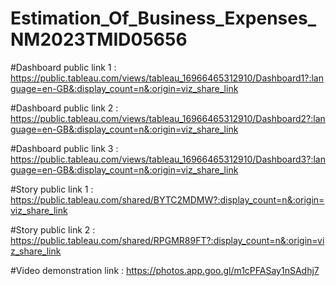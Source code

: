 # Estimation_Of_Business_Expenses_NM2023TMID05656

#Dashboard public link 1 :  https://public.tableau.com/views/tableau_16966465312910/Dashboard1?:language=en-GB&:display_count=n&:origin=viz_share_link

#Dashboard public link 2 :  https://public.tableau.com/views/tableau_16966465312910/Dashboard2?:language=en-GB&:display_count=n&:origin=viz_share_link
                      
#Dashboard public link 3 :  https://public.tableau.com/views/tableau_16966465312910/Dashboard3?:language=en-GB&:display_count=n&:origin=viz_share_link

                      
#Story public link 1   : https://public.tableau.com/shared/BYTC2MDMW?:display_count=n&:origin=viz_share_link

#Story public link 2   : https://public.tableau.com/shared/RPGMR89FT?:display_count=n&:origin=viz_share_link

                      
#Video demonstration link : https://photos.app.goo.gl/m1cPFASay1nSAdhj7
